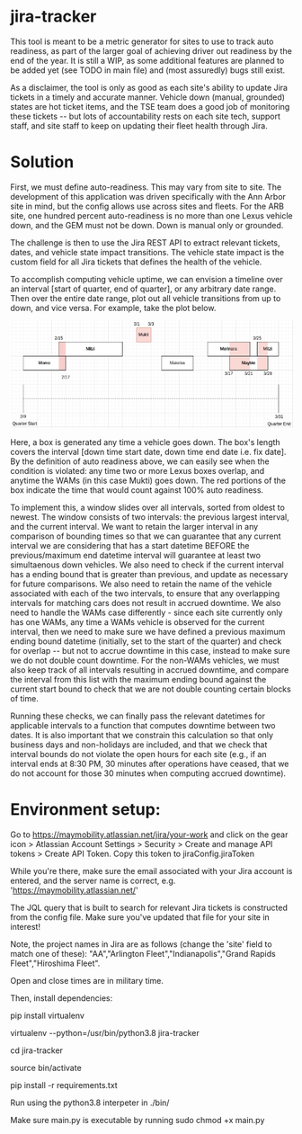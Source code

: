 # jira-tracker

This tool is meant to be a metric generator for sites to use to track auto readiness, as part of the larger goal of achieving driver out readiness by the end of the year. It is still a WIP, as some additional features are planned to be added yet (see TODO in main file) and (most assuredly) bugs still exist.

As a disclaimer, the tool is only as good as each site's ability to update Jira tickets in a timely and accurate manner. Vehicle down (manual, grounded) states are hot ticket items, and the TSE team does a good job of monitoring these tickets -- but lots of accountability rests on each site tech, support staff, and site staff to keep on updating their fleet health through Jira. 

# Solution

First, we must define auto-readiness. This may vary from site to site. The development of this application was driven specifically with the Ann Arbor site in mind, but the config allows use across sites and fleets. For the ARB site, one hundred percent auto-readiness is no more than one Lexus vehicle down, and the GEM must not be down. Down is manual only or grounded. 

The challenge is then to use the Jira REST API to extract relevant tickets, dates, and vehicle state impact transitions. The vehicle state impact is the custom field for all Jira tickets that defines the health of the vehicle. 

To accomplish computing vehicle uptime, we can envision a timeline over an interval [start of quarter, end of quarter], or any arbitrary date range. Then over the entire date range, plot out all vehicle transitions from up to down, and vice versa. For example, take the plot below.

![Time Line](resources/img/timeline.png)

Here, a box is generated any time a vehicle goes down. The box's length covers the interval [down time start date, down time end date i.e. fix date]. By the definition of auto readiness above, we can easily see when the condition is violated: any time two or more Lexus boxes overlap, and anytime the WAMs (in this case Mukti) goes down. The red portions of the box indicate the time that would count against 100% auto readiness. 

To implement this, a window slides over all intervals, sorted from oldest to newest. The window consists of two intervals: the previous largest interval, and the current interval. We want to retain the larger interval in any comparison of bounding times so that we can guarantee that any current interval we are considering that has a start datetime BEFORE the previous/maximum end datetime interval will guarantee at least two simultaenous down vehicles. We also need to check if the current interval has a ending bound that is greater than previous, and update as necessary for future comparisons. We also need to retain the name of the vehicle associated with each of the two intervals, to ensure that any overlapping intervals for matching cars does not result in accrued downtime. We also need to handle the WAMs case differently - since each site currently only has one WAMs, any time a WAMs vehicle is observed for the current interval, then we need to make sure we have defined a previous maximum ending bound datetime (initially, set to the start of the quarter) and check for overlap -- but not to accrue downtime in this case, instead to make sure we do not double count downtime. For the non-WAMs vehicles, we must also keep track of all intervals resulting in accrued downtime, and compare the interval from this list with the maximum ending bound against the current start bound to check that we are not double counting certain blocks of time. 

Running these checks, we can finally pass the relevant datetimes for applicable intervals to a function that computes downtime between two dates. It is also important that we constrain this calculation so that only business days and non-holidays are included, and that we check that interval bounds do not violate the open hours for each site (e.g., if an interval ends at 8:30 PM, 30 minutes after operations have ceased, that we do not account for those 30 minutes when computing accrued downtime). 


# Environment setup:
Go to https://maymobility.atlassian.net/jira/your-work and click on the gear icon > Atlassian Account Settings > Security > Create and manage API tokens > Create API Token. Copy this token to jiraConfig.jiraToken

While you're there, make sure the email associated with your Jira account is entered, and the server name is correct, e.g. 'https://maymobility.atlassian.net/'

The JQL query that is built to search for relevant Jira tickets is constructed from the config file. Make sure you've updated that file for your site in interest!

Note, the project names in Jira are as follows (change the 'site' field to match one of these): "AA","Arlington Fleet","Indianapolis","Grand Rapids Fleet","Hiroshima Fleet". 

Open and close times are in military time.

Then, install dependencies:

pip install virtualenv

virtualenv --python=/usr/bin/python3.8 jira-tracker

cd jira-tracker

source bin/activate

pip install -r requirements.txt

Run using the python3.8 interpeter in ./bin/

Make sure main.py is executable by running sudo chmod +x main.py